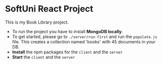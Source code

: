 # SoftUni React Project

This is my Book Library project.

-   To run the project you have to install **MongoDB locally**.
-   To get started, please go to `./server/run-first` and run the `populate.js` file. This creates a collection named 'books' with 45 documents in your DB.
-   **Install** the npm packages for the `client` and the `server`
-   **Start** the `client` and the `server`
